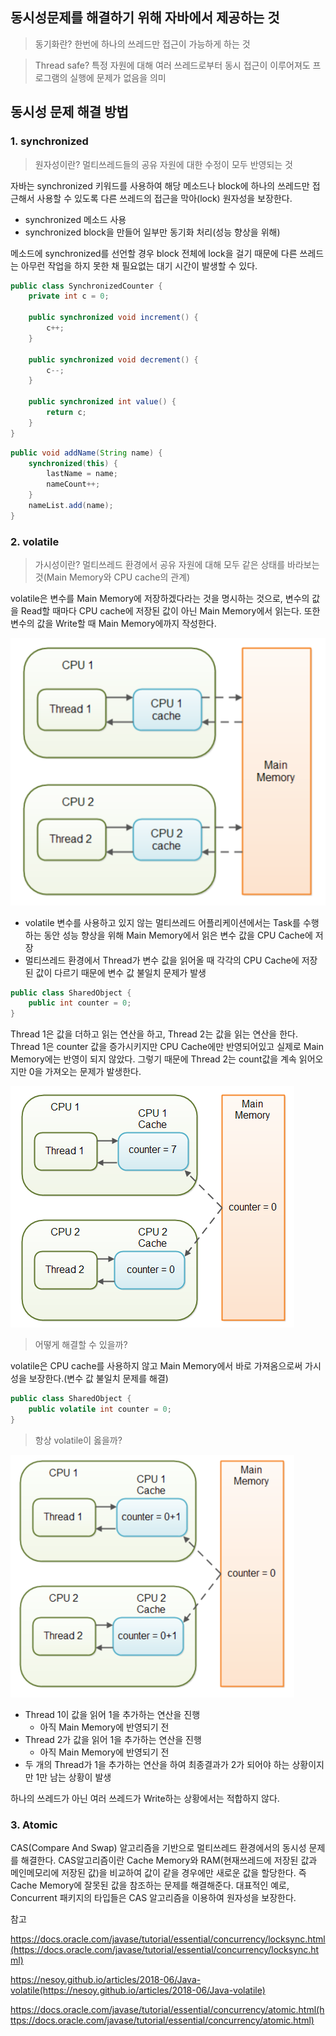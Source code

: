 ## 동시성문제를 해결하기 위해 자바에서 제공하는 것

> 동기화란? 한번에 하나의 쓰레드만 접근이 가능하게 하는 것

> Thread safe? 특정 자원에 대해 여러 쓰레드로부터 동시 접근이 이루어져도 프로그램의 실행에 문제가 없음을 의미

## 동시성 문제 해결 방법

### 1. synchronized

> 원자성이란? 멀티쓰레드들의 공유 자원에 대한 수정이 모두 반영되는 것

자바는 synchronized 키워드를 사용하여 해당 메소드나 block에 하나의 쓰레드만 접근해서 사용할 수 있도록 다른 쓰레드의 접근을 막아(lock) 원자성을 보장한다.

- synchronized 메소드 사용
- synchronized block을 만들어 일부만 동기화 처리(성능 향상을 위해)

메소드에 synchronized를 선언할 경우 block 전체에 lock을 걸기 때문에 다른 쓰레드는 아무런 작업을 하지 못한 채 필요없는 대기 시간이 발생할 수 있다. 

```java
public class SynchronizedCounter {
    private int c = 0;

    public synchronized void increment() {
        c++;
    }

    public synchronized void decrement() {
        c--;
    }

    public synchronized int value() {
        return c;
    }
}
```

```java
public void addName(String name) {
    synchronized(this) {
        lastName = name;
        nameCount++;
    }
    nameList.add(name);
}
```

### 2. volatile

> 가시성이란? 멀티쓰레드 환경에서 공유 자원에 대해 모두 같은 상태를 바라보는 것(Main Memory와 CPU cache의 관계)

volatile은 변수를 Main Memory에 저장하겠다라는 것을 명시하는 것으로, 변수의 값을 Read할 때마다 CPU cache에 저장된 값이 아닌 Main Memory에서 읽는다. 또한 변수의 값을 Write할 때 Main Memory에까지 작성한다.

![img](https://github.com/dilmah0203/TIL/blob/main/Image/Volatile.png)
    
- volatile 변수를 사용하고 있지 않는 멀티쓰레드 어플리케이션에서는 Task를 수행하는 동안 성능 향상을 위해 Main Memory에서 읽은 변수 값을 CPU Cache에 저장
- 멀티쓰레드 환경에서 Thread가 변수 값을 읽어올 때 각각의 CPU Cache에 저장된 값이 다르기 때문에 변수 값 불일치 문제가 발생

```java
public class SharedObject {
    public int counter = 0;
}
```

Thread 1은 값을 더하고 읽는 연산을 하고, Thread 2는 값을 읽는 연산을 한다. Thread 1은 counter 값을 증가시키지만 CPU Cache에만 반영되어있고 실제로 Main Memory에는 반영이 되지 않았다. 그렇기 때문에 Thread 2는 count값을 계속 읽어오지만 0을 가져오는 문제가 발생한다.

![img2](https://github.com/dilmah0203/TIL/blob/main/Image/Volatile1.png)

> 어떻게 해결할 수 있을까?

volatile은 CPU cache를 사용하지 않고 Main Memory에서 바로 가져옴으로써 가시성을 보장한다.(변수 값 불일치 문제를 해결)

```java
public class SharedObject {
    public volatile int counter = 0;
}
```

> 항상 volatile이 옳을까?

![img3](https://github.com/dilmah0203/TIL/blob/main/Image/Volatile2.png)

- Thread 1이 값을 읽어 1을 추가하는 연산을 진행
  - 아직 Main Memory에 반영되기 전
- Thread 2가 값을 읽어 1을 추가하는 연산을 진행
  - 아직 Main Memory에 반영되기 전
- 두 개의 Thread가 1을 추가하는 연산을 하여 최종결과가 2가 되어야 하는 상황이지만 1만 남는 상황이 발생

하나의 쓰레드가 아닌 여러 쓰레드가 Write하는 상황에서는 적합하지 않다.

### 3. Atomic

CAS(Compare And Swap) 알고리즘을 기반으로 멀티쓰레드 환경에서의 동시성 문제를 해결한다. CAS알고리즘이란 Cache Memory와 RAM(현재쓰레드에 저장된 값과 메인메모리에 저장된 값)을 비교하여 값이 같을 경우에만 새로운 값을 할당한다. 즉 Cache Memory에 잘못된 값을 참조하는 문제를 해결해준다. 대표적인 예로, Concurrent 패키지의 타입들은 CAS 알고리즘을 이용하여 원자성을 보장한다.


참고

https://docs.oracle.com/javase/tutorial/essential/concurrency/locksync.html(https://docs.oracle.com/javase/tutorial/essential/concurrency/locksync.html)

https://nesoy.github.io/articles/2018-06/Java-volatile(https://nesoy.github.io/articles/2018-06/Java-volatile)

https://docs.oracle.com/javase/tutorial/essential/concurrency/atomic.html(https://docs.oracle.com/javase/tutorial/essential/concurrency/atomic.html)
